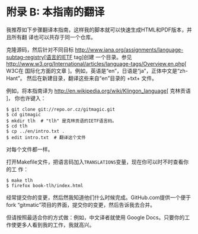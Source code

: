 # 附录 B: 本指南的翻译 

我推荐如下步骤翻译本指南，这样我的脚本就可以快速生成HTML和PDF版本，并且所有翻
译也可以共存于同一个仓库。

克隆源码，然后针对不同目标
http://www.iana.org/assignments/language-subtag-registry[语言的IETF tag]创建
一个目录。参见
http://www.w3.org/International/articles/language-tags/Overview.en.php[ W3C在
国际化方面的文章 ]。例如，英语是“en”，日语是“ja”，正体中文是“zh-Hant”。
然后在新建目录，翻译这些来自“en”目录的 +txt+ 文件。

例如，将本指南译为 http://en.wikipedia.org/wiki/Klingon_language[ 克林贡语 ]，
你也许键入：

	$ git clone git://repo.or.cz/gitmagic.git
	$ cd gitmagic
	$ mkdir tlh  # "tlh" 是克林贡语的IETF语言码。
	$ cd tlh
	$ cp ../en/intro.txt .
	$ edit intro.txt  # 翻译这个文件

对每个文件都一样。

打开Makefile文件，把语言码加入`TRANSLATIONS`变量，现在你可以时不时查看你的工
作：

	$ make tlh
	$ firefox book-tlh/index.html

经常提交你的变更，然后然我知道他们什么时候完成。GitHub.com提供一个便于fork
“gitmatic”项目的界面，提交你的变更，然后告诉我去合并。

但请按照最适合你的方式做：例如，中文译者就使用
Google Docs。只要你的工作使更多人看到我的工作，我就高兴。

